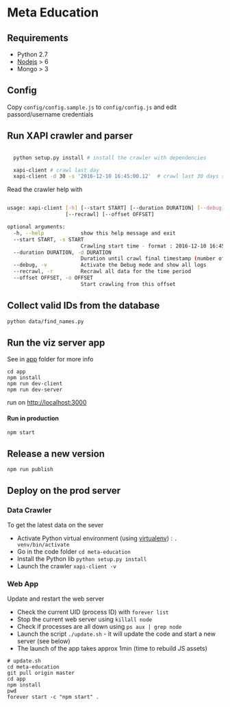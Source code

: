 # Meta Education


## Requirements

* Python 2.7
* [Nodejs](https://nodejs.org/en/) > 6
* Mongo > 3

## Config

Copy `config/config.sample.js` to `config/config.js` and edit passord/username credentials

## Run XAPI crawler and parser

```bash

  python setup.py install # install the crawler with dependencies

  xapi-client # crawl last day
  xapi-client -d 30 -s '2016-12-10 16:45:00.12'  # crawl last 30 days starting from Oct 12, 4:45pm

```

Read the crawler help with


```bash

usage: xapi-client [-h] [--start START] [--duration DURATION] [--debug]
                   [--recrawl] [--offset OFFSET]

optional arguments:
  -h, --help            show this help message and exit
  --start START, -s START
                        Crawling start time - format : 2016-12-10 16:45:00.12
  --duration DURATION, -d DURATION
                        Duration until crawl final timestamp (number of days)
  --debug, -v           Activate the Debug mode and show all logs
  --recrawl, -r         Recrawl all data for the time period
  --offset OFFSET, -o OFFSET
                        Start crawling from this offset

```

## Collect valid IDs from the database

```bash
python data/find_names.py
```

## Run the viz server app

See in [app](/app) folder for more info

```
cd app
npm install
npm run dev-client
npm run dev-server
```

run on [http://localhost:3000](http://localhost:3000)

#### Run in production

```
npm start
```

## Release a new version

```
npm run publish
```

## Deploy on the prod server

### Data Crawler

To get the latest data on the sever
 
- Activate Python virtual environment (using [virtualenv](https://virtualenv.pypa.io/en/stable/)) : `. venv/bin/activate`
- Go in the code folder `cd meta-education`
- Install the Python lib `python setup.py install`
- Launch the crawler `xapi-client -v`

### Web App

Update and restart the web server

- Check the current UID (process ID) with `forever list`
- Stop the current web server using `killall node`
- Check if processes are all down using `ps aux | grep node`
- Launch the script `./update.sh` - it will update the code and start a new server (see below)
- The launch of the app takes approx 1min (time to rebuild JS assets)

```
# update.sh
cd meta-education
git pull origin master
cd app
npm install
pwd
forever start -c "npm start" .
```

